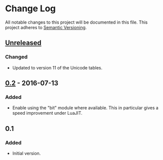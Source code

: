 # Change Log
All notable changes to this project will be documented in this file.
This project adheres to [Semantic Versioning](http://semver.org/).

## [Unreleased]
### Changed
- Updated to version 11 of the Unicode tables.

## [0.2] - 2016-07-13
### Added
- Enable using the "bit" module where available. This in particular gives
  a speed improvement under LuaJIT.

## 0.1
### Added
- Initial version.

[Unreleased]: https://github.com/aperezdc/lua-wcwidth/compare/v0.2...HEAD
[0.2]: https://github.com/aperezdc/lua-wcwidth/compare/v0.1...v0.2
